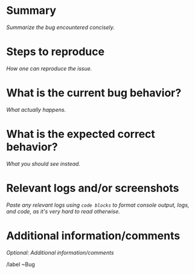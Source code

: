 # Summary

*Summarize the bug encountered concisely.*

# Steps to reproduce

*How one can reproduce the issue.*

# What is the current bug behavior?

*What actually happens.*

# What is the expected correct behavior?

*What you should see instead.*

# Relevant logs and/or screenshots

*Paste any relevant logs using `code blocks` to format console output, logs, and code, as it's very hard to read otherwise.*

# Additional information/comments

*Optional: Additional information/comments*

/label ~Bug
